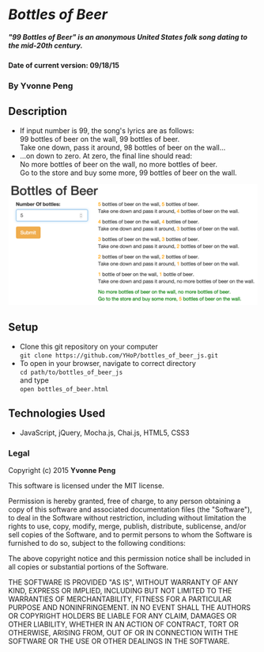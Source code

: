 # _Bottles of Beer_

##### "99 Bottles of Beer" is an anonymous United States folk song dating to the mid-20th century.

#### Date of current version: 09/18/15

### By **Yvonne Peng**

## Description
*  If input number is 99, the song's lyrics are as follows:<br>
99 bottles of beer on the wall, 99 bottles of beer.<br>
Take one down, pass it around, 98 bottles of beer on the wall...<br>
*  ...on down to zero. At zero, the final line should read:<br>
No more bottles of beer on the wall, no more bottles of beer.<br>
Go to the store and buy some more, 99 bottles of beer on the wall.<br>

![alt tag](https://raw.githubusercontent.com/YHoP/bottles_of_beer_js/master/img/screen_hot.png)

## Setup

* Clone this git repository on your computer<br> ```git clone https://github.com/YHoP/bottles_of_beer_js.git ```
* To open in your browser, navigate to correct directory<br> ```cd path/to/bottles_of_beer_js```<br> and type <br>```open bottles_of_beer.html```


## Technologies Used

* JavaScript, jQuery, Mocha.js, Chai.js, HTML5, CSS3

### Legal

Copyright (c) 2015 **Yvonne Peng**

This software is licensed under the MIT license.

Permission is hereby granted, free of charge, to any person obtaining a copy
of this software and associated documentation files (the "Software"), to deal
in the Software without restriction, including without limitation the rights
to use, copy, modify, merge, publish, distribute, sublicense, and/or sell
copies of the Software, and to permit persons to whom the Software is
furnished to do so, subject to the following conditions:

The above copyright notice and this permission notice shall be included in
all copies or substantial portions of the Software.

THE SOFTWARE IS PROVIDED "AS IS", WITHOUT WARRANTY OF ANY KIND, EXPRESS OR
IMPLIED, INCLUDING BUT NOT LIMITED TO THE WARRANTIES OF MERCHANTABILITY,
FITNESS FOR A PARTICULAR PURPOSE AND NONINFRINGEMENT. IN NO EVENT SHALL THE
AUTHORS OR COPYRIGHT HOLDERS BE LIABLE FOR ANY CLAIM, DAMAGES OR OTHER
LIABILITY, WHETHER IN AN ACTION OF CONTRACT, TORT OR OTHERWISE, ARISING FROM,
OUT OF OR IN CONNECTION WITH THE SOFTWARE OR THE USE OR OTHER DEALINGS IN
THE SOFTWARE.
